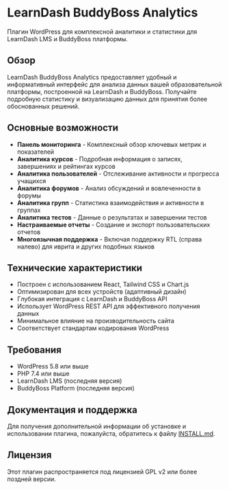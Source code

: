 # LearnDash BuddyBoss Analytics

Плагин WordPress для комплексной аналитики и статистики для LearnDash LMS и BuddyBoss платформы.

## Обзор

LearnDash BuddyBoss Analytics предоставляет удобный и информативный интерфейс для анализа данных вашей образовательной платформы, построенной на LearnDash и BuddyBoss. Получайте подробную статистику и визуализацию данных для принятия более обоснованных решений.

## Основные возможности

- **Панель мониторинга** - Комплексный обзор ключевых метрик и показателей
- **Аналитика курсов** - Подробная информация о записях, завершениях и рейтингах курсов
- **Аналитика пользователей** - Отслеживание активности и прогресса учащихся
- **Аналитика форумов** - Анализ обсуждений и вовлеченности в форумы
- **Аналитика групп** - Статистика взаимодействия и активности в группах
- **Аналитика тестов** - Данные о результатах и завершении тестов
- **Настраиваемые отчеты** - Создание и экспорт пользовательских отчетов
- **Многоязычная поддержка** - Включая поддержку RTL (справа налево) для иврита и других подобных языков

## Технические характеристики

- Построен с использованием React, Tailwind CSS и Chart.js
- Оптимизирован для всех устройств (адаптивный дизайн)
- Глубокая интеграция с LearnDash и BuddyBoss API
- Использует WordPress REST API для эффективного получения данных
- Минимальное влияние на производительность сайта
- Соответствует стандартам кодирования WordPress

## Требования

- WordPress 5.8 или выше
- PHP 7.4 или выше
- LearnDash LMS (последняя версия)
- BuddyBoss Platform (последняя версия)

## Документация и поддержка

Для получения дополнительной информации об установке и использовании плагина, пожалуйста, обратитесь к файлу [INSTALL.md](INSTALL.md).

## Лицензия

Этот плагин распространяется под лицензией GPL v2 или более поздней версии.